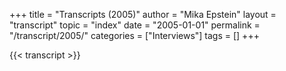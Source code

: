 +++
title = "Transcripts (2005)"
author = "Mika Epstein"
layout = "transcript"
topic = "index"
date = "2005-01-01"
permalink = "/transcript/2005/"
categories = ["Interviews"]
tags = []
+++

{{< transcript >}}